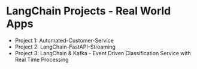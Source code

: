 # LangChain Projects - Real World Apps

- Project 1:  Automated-Customer-Service
- Project 2:  LangChain-FastAPI-Streaming
- Project 3:  LangChain & Kafka - Event Driven Classification Service with Real Time Processing